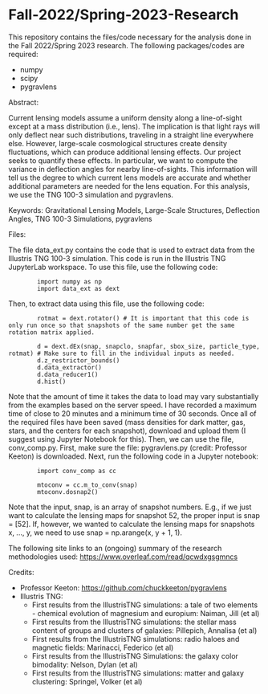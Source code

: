 # Fall-2022/Spring-2023-Research

This repository contains the files/code necessary for the analysis done in the Fall 2022/Spring 2023 research. The following packages/codes are required:

* numpy
* scipy
* pygravlens

Abstract: 

Current lensing models assume a uniform density along a line-of-sight except at a mass distribution (i.e.,
lens). The implication is that light rays will only deflect near such distributions, traveling in a straight line
everywhere else. However, large-scale cosmological structures create density fluctuations, which can produce
additional lensing effects. Our project seeks to quantify these effects. In particular, we want to compute
the variance in deflection angles for nearby line-of-sights. This information will tell us the degree to which
current lens models are accurate and whether additional parameters are needed for the lens equation. For
this analysis, we use the TNG 100-3 simulation and pygravlens.


Keywords: Gravitational Lensing Models, Large-Scale Structures, Deflection Angles, TNG 100-3 Simulations, pygravlens

Files:

The file data_ext.py contains the code that is used to extract data from the Illustris TNG 100-3 simulation. This code is run in the Illustris TNG JupyterLab workspace. To use this file, use the following code:

            import numpy as np
            import data_ext as dext
            
Then, to extract data using this file, use the following code:

            rotmat = dext.rotator() # It is important that this code is only run once so that snapshots of the same number get the same rotation matrix applied.

            d = dext.dEx(snap, snapclo, snapfar, sbox_size, particle_type, rotmat) # Make sure to fill in the individual inputs as needed. 
            d.z_restrictor_bounds()
            d.data_extractor()
            d.data_reducer1()
            d.hist()

Note that the amount of time it takes the data to load may vary substantially from the examples based on the server speed. I have recorded a maximum time of close to 20 minutes and a minimum time of 30 seconds. Once all of the required files have been saved (mass densities for dark matter, gas, stars, and the centers for each snapshot), download and upload them (I suggest using Jupyter Notebook for this). Then, we can use the file, conv_comp.py. First, make sure the file: pygravlens.py (credit: Professor Keeton) is downloaded. Next, run the following code in a Jupyter notebook:

            import conv_comp as cc
            
            mtoconv = cc.m_to_conv(snap)
            mtoconv.dosnap2()

Note that the input, snap, is an array of snapshot numbers. E.g., if we just want to calculate the lensing maps for snapshot 52, the proper input is snap = [52]. If, however, we wanted to calculate the lensing maps for snapshots x, ..., y, we need to use snap = np.arange(x, y + 1, 1).

The following site links to an (ongoing) summary of the research methodologies used: 
https://www.overleaf.com/read/qcwdxgsgmncs

Credits:

* Professor Keeton: https://github.com/chuckkeeton/pygravlens
* Illustris TNG:
  * First results from the IllustrisTNG simulations: a tale of two elements - chemical evolution of magnesium and europium: Naiman, Jill (et al)
  * First results from the IllustrisTNG simulations: the stellar mass content of groups and clusters of galaxies:  Pillepich, Annalisa (et al)
  * First results from the IllustrisTNG simulations: radio haloes and magnetic fields: Marinacci, Federico (et al)
  * First results from the IllustrisTNG Simulations: the galaxy color bimodality: Nelson, Dylan (et al)
  * First results from the IllustrisTNG simulations: matter and galaxy clustering: Springel, Volker (et al)
